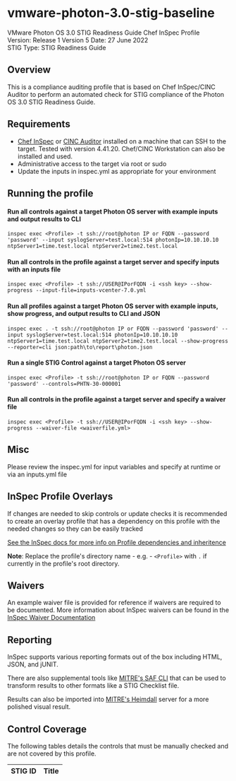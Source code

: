 # vmware-photon-3.0-stig-baseline
VMware Photon OS 3.0 STIG Readiness Guide Chef InSpec Profile  
Version: Release 1 Version 5 Date: 27 June 2022  
STIG Type: STIG Readiness Guide  

## Overview
This is a compliance auditing profile that is based on Chef InSpec/CINC Auditor to perform an automated check for STIG compliance of the Photon OS 3.0 STIG Readiness Guide.  

## Requirements

- [Chef InSpec](https://downloads.chef.io/tools/inspec) or [CINC Auditor](https://cinc.sh/start/auditor/) installed on a machine that can SSH to the target. Tested with version 4.41.20. Chef/CINC Workstation can also be installed and used.
- Administrative access to the target via root or sudo
- Update the inputs in inspec.yml as appropriate for your environment

## Running the profile

#### Run all controls against a target Photon OS server with example inputs and output results to CLI
```
inspec exec <Profile> -t ssh://root@photon IP or FQDN --password 'password' --input syslogServer=test.local:514 photonIp=10.10.10.10 ntpServer1=time.test.local ntpServer2=time2.test.local
```

#### Run all controls in the profile against a target server and specify inputs with an inputs file
```
inspec exec <Profile> -t ssh://USER@IPorFQDN -i <ssh key> --show-progress --input-file=inputs-vcenter-7.0.yml
```

#### Run all profiles against a target Photon OS server with example inputs, show progress, and output results to CLI and JSON
```
inspec exec . -t ssh://root@photon IP or FQDN --password 'password' --input syslogServer=test.local:514 photonIp=10.10.10.10 ntpServer1=time.test.local ntpServer2=time2.test.local --show-progress --reporter=cli json:path\to\report\photon.json
```

#### Run a single STIG Control against a target Photon OS server
```
inspec exec <Profile> -t ssh://root@photon IP or FQDN --password 'password' --controls=PHTN-30-000001
```

#### Run all controls in the profile against a target server and specify a waiver file 
```
inspec exec <Profile> -t ssh://USER@IPorFQDN -i <ssh key> --show-progress --waiver-file <waiverfile.yml>
```

## Misc

Please review the inspec.yml for input variables and specify at runtime or via an inputs.yml file

## InSpec Profile Overlays

If changes are needed to skip controls or update checks it is recommended to create an overlay profile that has a dependency on this profile with the needed changes so they can be easily tracked 

[See the InSpec docs for more info on Profile dependencies and inheritence](https://www.inspec.io/docs/reference/profiles/)

**Note**: Replace the profile's directory name - e.g. - `<Profile>` with `.` if currently in the profile's root directory.  

## Waivers
An example waiver file is provided for reference if waivers are required to be documented. More information about InSpec waivers can be found in the [InSpec Waiver Documentation](https://docs.chef.io/inspec/waivers/)  

## Reporting
InSpec supports various reporting formats out of the box including HTML, JSON, and jUNIT.  

There are also supplemental tools like [MITRE's SAF CLI](https://github.com/mitre/saf) that can be used to transform results to other formats like a STIG Checklist file.  

Results can also be imported into [MITRE's Heimdall](https://github.com/mitre/heimdall2) server for a more polished visual result.

## Control Coverage
The following tables details the controls that must be manually checked and are not covered by this profile.

| STIG ID | Title |
|---------|-------|
